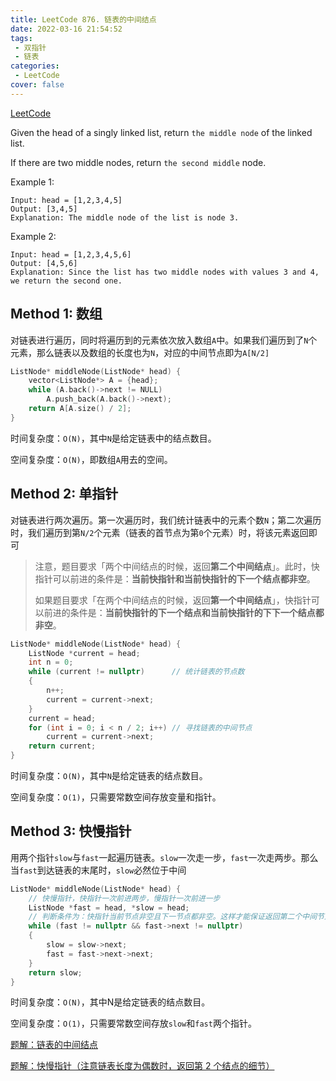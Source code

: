 ```yaml
---
title: LeetCode 876. 链表的中间结点
date: 2022-03-16 21:54:52
tags:
 - 双指针
 - 链表
categories:
 - LeetCode
cover: false
---
```


[LeetCode](https://leetcode-cn.com/problems/middle-of-the-linked-list/)


Given the head of a singly linked list, return `the middle node` of the linked list.

If there are two middle nodes, return `the second middle` node.

Example 1:

    Input: head = [1,2,3,4,5]
    Output: [3,4,5]
    Explanation: The middle node of the list is node 3.


Example 2:

    Input: head = [1,2,3,4,5,6]
    Output: [4,5,6]
    Explanation: Since the list has two middle nodes with values 3 and 4, we return the second one.


## Method 1: 数组
对链表进行遍历，同时将遍历到的元素依次放入数组`A`中。如果我们遍历到了`N`个元素，那么链表以及数组的长度也为`N`，对应的中间节点即为`A[N/2]`

```cpp
ListNode* middleNode(ListNode* head) {
    vector<ListNode*> A = {head};
    while (A.back()->next != NULL)
        A.push_back(A.back()->next);
    return A[A.size() / 2];
}
```

时间复杂度：`O(N)`，其中`N`是给定链表中的结点数目。

空间复杂度：`O(N)`，即数组`A`用去的空间。

## Method 2: 单指针
对链表进行两次遍历。第一次遍历时，我们统计链表中的元素个数`N`；第二次遍历时，我们遍历到第`N/2`个元素（链表的首节点为第`0`个元素）时，将该元素返回即可

> 注意，题目要求「两个中间结点的时候，返回**第二个中间结点**」。此时，快指针可以前进的条件是：**当前快指针和当前快指针的下一个结点都非空**。
>  
> 如果题目要求「在两个中间结点的时候，返回**第一个中间结点**」，快指针可以前进的条件是：**当前快指针的下一个结点和当前快指针的下下一个结点都非空**。
```cpp
ListNode* middleNode(ListNode* head) {
    ListNode *current = head;
    int n = 0;
    while (current != nullptr)      // 统计链表的节点数
    {
        n++;
        current = current->next;
    }
    current = head;
    for (int i = 0; i < n / 2; i++) // 寻找链表的中间节点
        current = current->next;
    return current;
}
```

时间复杂度：`O(N)`，其中`N`是给定链表的结点数目。

空间复杂度：`O(1)`，只需要常数空间存放变量和指针。


## Method 3: 快慢指针
用两个指针`slow`与`fast`一起遍历链表。`slow`一次走一步，`fast`一次走两步。那么当`fast`到达链表的末尾时，`slow`必然位于中间

```cpp
ListNode* middleNode(ListNode* head) {
    // 快慢指针，快指针一次前进两步，慢指针一次前进一步
    ListNode *fast = head, *slow = head;
    // 判断条件为：快指针当前节点非空且下一节点都非空。这样才能保证返回第二个中间节点（存在两个中间节点时）
    while (fast != nullptr && fast->next != nullptr)    
    {
        slow = slow->next;
        fast = fast->next->next;
    }
    return slow;
}
```

时间复杂度：`O(N)`，其中N是给定链表的结点数目。

空间复杂度：`O(1)`，只需要常数空间存放`slow`和`fast`两个指针。


[题解：链表的中间结点](https://leetcode-cn.com/problems/middle-of-the-linked-list/solution/lian-biao-de-zhong-jian-jie-dian-by-leetcode-solut/)

[题解：快慢指针（注意链表长度为偶数时，返回第 2 个结点的细节）](https://leetcode-cn.com/problems/middle-of-the-linked-list/solution/kuai-man-zhi-zhen-zhu-yao-zai-yu-diao-shi-by-liwei/)